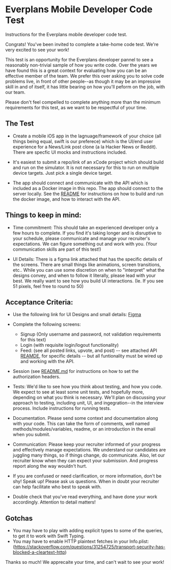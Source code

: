 # Everplans Mobile Developer Code Test

Instructions for the Everplans mobile developer code test. 

Congrats! You've been invited to complete a take-home code test. We're very excited to see your work!  

This test is an opportunity for the Everplans developer pannel to see a reasonably non-trivial sample of how you write code. Over the years we have found this is a great context for evaluating how you can be an effective member of the team. We prefer this over asking you to solve code problems live, in front of other people--as though it may be an impressive skill in and of itself, it has little bearing on how you'll peform on the job, with our team. 

Please don't feel compelled to complete anything more than the minimum requirements for this test, as we want to be respectful of your time. 


## The Test
* Create a mobile iOS app in the lagnuage/framework of your choice (all things being equal, swift is our preferece) which is the UI/end user experience for a News/Link post clone (a la Hacker News or Reddit). There are specfic UI mocks and instructions included. 

* It's easiest to submit a repo/link of an xCode project which should build and run on the simulator. It is not necessary for this to run on multiple device targets. Just pick a single device target. 

* The app should connect and communicate with the API which is included as a Docker image in this repo. The app should connect to the server locally. See the [README](README.md) for instructions on how to build and run the docker image, and how to interact with the API. 

## Things to keep in mind: 

* Time commitment: This should take an experienced developer only a few hours to complete. If you find it's taking longer and is disruptive to your schedule, please communicate and manage your recruiter's expectations. We can figure something out and work with you. (Your communication skills are part of this test!)

* UI Details: There is a figma link attached that has the specific details of the screens. There are small things like animations, screen transitions, etc.. While you can use some discretion on when to "interpret" what the designs convey, and when to follow it literally, please lead with your best. We really want to see how you build UI interactions. (Ie. If you see 51 pixels, feel free to round to 50) 

## Acceptance Criteria: 
* Use the following link for UI Designs and small details: [Figma](https://www.figma.com/file/iiXrJPDPJVUaeNCWB3YUjQ/Code-Test-Mocks?node-id=0%3A1)

* Complete the following screens: 
  * Signup (Only username and password, not validation requirements for this text)
  * Login (with requisite login/logout functionality)
  * Feed: (see all posted links, upvote, and post) -- see attached API [REAMDE](README.md), for specific details -- but all funtionality must be wired up and working with the API. 

* Session (see [README.md](README.md) for instructions on how to set the authorization headers.

* Tests: We'd like to see how you think about testing, and how you code. We expect to see at least some unit tests, and hopefully more, depending on what you think is necessary. We'll plan on discussing your approach to testing, including unit, UI, and ingegration--in the interview process. Include instructions for running tests.

* Documentation. Please send some context and documentation along with your code. This can take the form of comments, well named methods/modules/variables, readme, or an introduction in the email when you submit.

* Communication: Please keep your recruiter informed of your progress and effectively manage expectations. We understand our candidates are juggling many things, so if things change, do communicate. Also, let our recruiter know when they can expect your submission. And progress report along the way wouldn't hurt. 

* If you are confused or need clarification, or more information, don't be shy! Speak up! Please ask us questions. When in doubt your recruiter can help facilitate who best to speak with. 

* Double check that you've read everything, and have done your work accordingly. Attention to detail matters!

## Gotchas
* You may have to play with adding explicit types to some of the queries, to get it to work with Swift Typing. 
* You may have to enable HTTP plaintext fetches in your Info.plist: (https://stackoverflow.com/questions/31254725/transport-security-has-blocked-a-cleartext-http)


Thanks so much! We apprecaite your time, and can't wait to see your work!